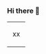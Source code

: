 ### Hi there 👋

<!--
**JeonB/JeonB** is a ✨ _special_ ✨ repository because its `README.md` (this file) appears on your GitHub profile.
![Anurag's GitHub stats](https://github-readme-stats.vercel.app/api?username=JeonB&show_icons=true&theme=buefy&show_icons=true)
![Top Langs](https://github-readme-stats.vercel.app/api/top-langs/?username=JeonB&layout=compact&theme=tokyonight)


<table><tr><td class="border_l border_r border_t border_b selected"><div class="wrap"><div style="margin: 10px 5px;" class="entry-editing" contenteditable="true"><p><span>xx</span></p></div></div></td></tr></table>

- 🔭 I’m currently working on ...
- 🌱 I’m currently learning ...
- 👯 I’m looking to collaborate on ...
- 🤔 I’m looking for help with ...
- 💬 Ask me about ...
- 📫 How to reach me: ...
- 😄 Pronouns: ...
- ⚡ Fun fact: ...
-->


<table><tr><td class="border_l border_r border_t border_b selected"><div class="wrap"><div style="margin: 10px 5px;" class="entry-editing" contenteditable="true"><p><span>xx</span></p></div></div></td></tr></table>
